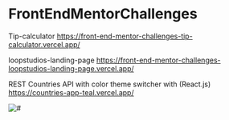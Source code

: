 # FrontEndMentorChallenges
Tip-calculator https://front-end-mentor-challenges-tip-calculator.vercel.app/

loopstudios-landing-page https://front-end-mentor-challenges-loopstudios-landing-page.vercel.app/

REST Countries API with color theme switcher with (React.js)   https://countries-app-teal.vercel.app/


<img src="https://i.kym-cdn.com/entries/icons/original/000/028/021/work.jpg" alt="#">
